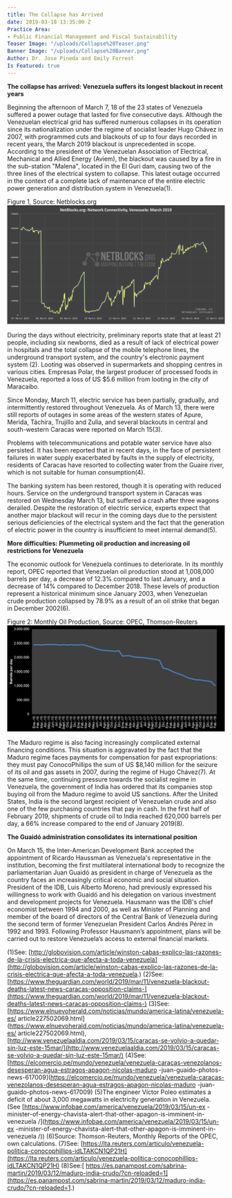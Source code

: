 ```yaml
---
title: The Collapse has Arrived
date: 2019-03-18 13:35:00 Z
Practice Area:
- Public Financial Management and Fiscal Sustainability
Teaser Image: "/uploads/Collapse%20Teaser.png"
Banner Image: "/uploads/Collapse%20Banner.png"
Author: Dr. Jose Pineda and Emily Forrest
Is Featured: true
---
```


**The collapse has arrived: Venezuela suffers its longest blackout in recent years**

Beginning the afternoon of March 7, 18 of the 23 states of Venezuela suffered a power outage that lasted for five consecutive days. Although the Venezuelan electrical grid has suffered numerous collapses in its operation since its nationalization under the regime of socialist leader Hugo Chávez in 2007, with programmed cuts and blackouts of up to four days recorded in recent years, the March 2019 blackout is unprecedented in scope. According to the president of the Venezuelan Association of Electrical, Mechanical and Allied Energy (Aviem), the blackout was caused by a fire in the sub-station "Malena", located in the El Guri dam, causing two of the three lines of the electrical system to collapse. This latest outage occurred in the context of a complete lack of maintenance of the entire electric power generation and distribution system in Venezuela(1). 

Figure 1, Source: Netblocks.org
![Collapse Figure 1.jpg](/uploads/Collapse%20Figure%201.jpg)

During the days without electricity, preliminary reports state that at least 21 people, including six newborns, died as a result of lack of electrical power in hospitals and the total collapse of the mobile telephone lines, the underground transport system, and the country's electronic payment system (2).    Looting was observed in supermarkets and shopping centres in various cities. Empresas Polar, the largest producer of processed foods in Venezuela, reported a loss of US $5.6 million from looting in the city of Maracaibo.

Since Monday, March 11, electric service has been partially, gradually, and intermittently restored throughout Venezuela. As of March 13, there were still reports of outages in some areas of the western states of Apure, Merida, Táchira, Trujillo and Zulia, and several blackouts in central and south-western Caracas were reported on March 15(3).  

Problems with telecommunications and potable water service have also persisted. It has been reported that in recent days, in the face of persistent failures in water supply exacerbated by faults in the supply of electricity, residents of Caracas have resorted to collecting water from the Guaire river, which is not suitable for human consumption(4).  

The banking system has been restored, though it is operating with reduced hours. Service on the underground transport system in Caracas was restored on Wednesday March 13, but suffered a crash after three wagons derailed. Despite the restoration of electric service, experts expect that another major blackout will recur in the coming days due to the persistent serious deficiencies of the electrical system and the fact that the generation of electric power in the country is insufficient to meet internal demand(5). 

**More difficulties: Plummeting oil production and increasing oil restrictions for Venezuela**

The economic outlook for Venezuela continues to deteriorate. In its monthly report, OPEC reported that Venezuelan oil production stood at 1,008,000 barrels per day, a decrease of 12.3% compared to last January, and a decrease of 14% compared to December 2018. These levels of production represent a historical minimum since January 2003, when Venezuelan crude production collapsed by 78.9% as a result of an oil strike that began in December 2002(6).

Figure 2: Monthly Oil Production, Source: OPEC, Thomson-Reuters
![Collapse Figure 2.png](/uploads/Collapse%20Figure%202.png)


The Maduro regime is also facing increasingly complicated external financing conditions. This situation is aggravated by the fact that the Maduro regime faces payments for compensation for past expropriations: they must pay ConocoPhillips the sum of US $8,140 million for the seizure of its oil and gas assets in 2007, during the regime of Hugo Chávez(7).  At the same time, continuing pressure towards the socialist regime in Venezuela, the government of India has ordered that its companies stop buying oil from the Maduro regime to avoid US sanctions. After the United States, India is the second largest recipient of Venezuelan crude and also one of the few purchasing countries that pay in cash. In the first half of February 2019, shipments of crude oil to India reached 620,000 barrels per day, a 66% increase compared to the end of January 2019(8). 

**The Guaidó administration consolidates its international position**

On March 15, the Inter-American Development Bank accepted the appointment of Ricardo Haussman as Venezuela's representative in the institution, becoming the first multilateral international body to recognize the parliamentarian Juan Guaidó as president in charge of Venezuela as the country faces an increasingly critical economic and social situation. President of the IDB, Luis Alberto Moreno, had previously expressed his willingness to work with Guaidó and his delegation on various investment and development projects for Venezuela. Hausmann was the IDB's chief economist between 1994 and 2000, as well as Minister of Planning and member of the board of directors of the Central Bank of Venezuela during the second term of former Venezuelan President Carlos Andrés Pérez in 1992 and 1993. Following Professor Hausmann’s appointment, plans will be carried out to restore Venezuela’s access to external financial markets.

(1)See: [http://globovision.com/article/winston-cabas-explico-las-razones-de-la-crisis-electrica-que-afecta-a-toda-venezuela](http://globovision.com/article/winston-cabas-explico-las-razones-de-la-crisis-electrica-que-afecta-a-toda-venezuela.)
(2)See: [https://www.theguardian.com/world/2019/mar/11/venezuela-blackout-deaths-latest-news-caracas-opposition-claims-](https://www.theguardian.com/world/2019/mar/11/venezuela-blackout-deaths-latest-news-caracas-opposition-claims-)
(3)See: [https://www.elnuevoherald.com/noticias/mundo/america-latina/venezuela-es/ article227502069.html](https://www.elnuevoherald.com/noticias/mundo/america-latina/venezuela-es/ article227502069.html),[http://www.venezuelaaldia.com/2019/03/15/caracas-se-volvio-a-quedar-sin-luz-este-15mar/](http://www.venezuelaaldia.com/2019/03/15/caracas-se-volvio-a-quedar-sin-luz-este-15mar/)
(4)See: [https://elcomercio.pe/mundo/venezuela/venezuela-caracas-venezolanos-desesperan-agua-estragos-apagon-nicolas-maduro -juan-guaido-photos-news-617009](https://elcomercio.pe/mundo/venezuela/venezuela-caracas-venezolanos-desesperan-agua-estragos-apagon-nicolas-maduro -juan-guaido-photos-news-617009)
(5)The engineer Víctor Poleo estimates a deficit of about 3,000 megawatts in electricity generation in Venezuela. (See [https://www.infobae.com/america/venezuela/2019/03/15/un-ex -minister-of-energy-chavista-alert-that-other-apagon-is-imminent-in-venezuela /](https://www.infobae.com/america/venezuela/2019/03/15/un-ex -minister-of-energy-chavista-alert-that-other-apagon-is-imminent-in-venezuela /))
(6)Source: Thomson-Reuters, Monthly Reports of the OPEC, own calculations.
(7)See: [https://lta.reuters.com/articulo/venezuela-politica-conocophillips-idLTAKCN1QP21H](https://lta.reuters.com/articulo/venezuela-politica-conocophillips-idLTAKCN1QP21H)
(8)See:[ https://es.panampost.com/sabrina-martin/2019/03/12/maduro-india-crudo/?cn-reloaded=1](https://es.panampost.com/sabrina-martin/2019/03/12/maduro-india-crudo/?cn-reloaded=1.)
